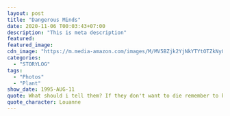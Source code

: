 ```yaml
---
layout: post
title: "Dangerous Minds"
date: 2020-11-06 T00:03:43+07:00
description: "This is meta description"
featured:
featured_image:
cdn_image: "https://m.media-amazon.com/images/M/MV5BZjk2YjNkYTYtOTZkNy00ZmRkLWI5ODEtYzA4MTM3MzMyZjhlXkEyXkFqcGdeQXVyMTQxNzMzNDI@._V1_.jpg"
categories:
  - "STORYLOG"
tags:
  - "Photos"
  - "Plant"
show_date: 1995-AUG-11
quote: What should i tell them? If they don't want to die remember to knock?
quote_character: Louanne
---
```

